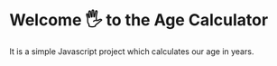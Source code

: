 # Welcome 🖐 to the Age Calculator
It is a simple Javascript project which calculates our age in years.
